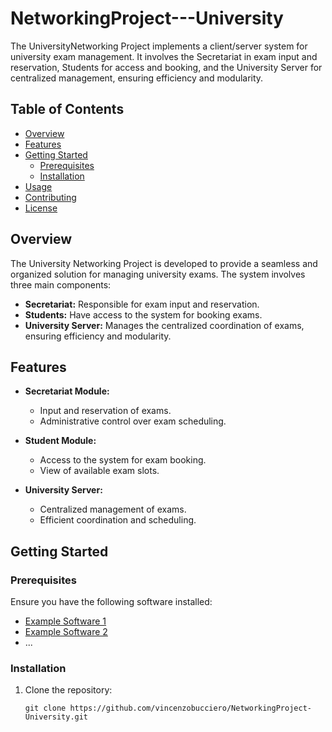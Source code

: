 # NetworkingProject---University
The UniversityNetworking Project implements a client/server system for university exam management. It involves the Secretariat in exam input and reservation, Students for access and booking, and the University Server for centralized management, ensuring efficiency and modularity. 

## Table of Contents
- [Overview](#overview)
- [Features](#features)
- [Getting Started](#getting-started)
  - [Prerequisites](#prerequisites)
  - [Installation](#installation)
- [Usage](#usage)
- [Contributing](#contributing)
- [License](#license)

## Overview

The University Networking Project is developed to provide a seamless and organized solution for managing university exams. The system involves three main components:

- **Secretariat:** Responsible for exam input and reservation.
- **Students:** Have access to the system for booking exams.
- **University Server:** Manages the centralized coordination of exams, ensuring efficiency and modularity.

## Features

- **Secretariat Module:**
  - Input and reservation of exams.
  - Administrative control over exam scheduling.

- **Student Module:**
  - Access to the system for exam booking.
  - View of available exam slots.

- **University Server:**
  - Centralized management of exams.
  - Efficient coordination and scheduling.

## Getting Started

### Prerequisites

Ensure you have the following software installed:

- [Example Software 1](#)
- [Example Software 2](#)
- ...

### Installation

1. Clone the repository:

   ```
   git clone https://github.com/vincenzobucciero/NetworkingProject-University.git
   ```

